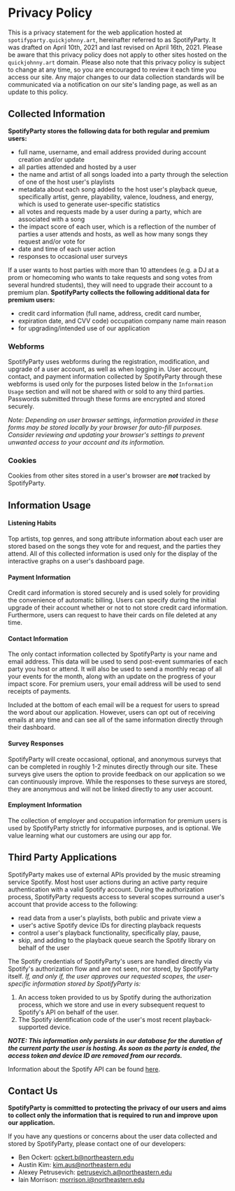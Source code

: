 ﻿# Privacy Policy

This is a privacy statement for the web application hosted at
`spotifyparty.quickjohnny.art`, hereinafter referred to as
SpotifyParty. It was drafted on April 10th, 2021 and last revised on
April 16th, 2021. Please be aware that this privacy policy does not
apply to other sites hosted on the `quickjohnny.art` domain. Please
also note that this privacy policy is subject to change at any time,
so you are encouraged to review it each time you access our site. Any
major changes to our data collection standards will be communicated
via a notification on our site's landing page, as well as an update to
this policy.

## Collected Information

**SpotifyParty stores the following data for both regular and premium
users:**

-  full name, username, and email address provided during account
creation and/or update
-  all parties attended and hosted by a user
-  the name and artist of all songs loaded into a party through the
selection of one of the host user's playlists
- metadata about each song added to the host user's playback queue,
specifically artist, genre, playability, valence, loudness, and
energy, which is used to generate user-specific statistics  
- all votes and requests made by a user during a party, which are
associated with a song
- the impact score of each user, which is a reflection of the number
of parties a user attends and hosts, as well as how many songs they
request and/or vote for
- date and time of each user action
- responses to occasional user surveys

If a user wants to host parties with more than 10 attendees (e.g. a DJ
at a prom or homecoming who wants to take requests and song votes from
several hundred students), they will need to upgrade their account to
a premium plan. **SpotifyParty collects the following additional data
for premium users:**

- credit card information (full name, address, credit card number,
- expiration date, and CVV code) occupation  company name main reason
- for upgrading/intended use of our application

### Webforms

SpotifyParty uses webforms during the registration, modification, and
upgrade of a user account, as well as when logging in. User account,
contact, and payment information collected by SpotifyParty through
these webforms is used only for the purposes listed below in the
`Information Usage` section and will not be shared with or sold to any
third parties. Passwords submitted through these forms are encrypted
and stored securely.

*Note: Depending on user browser settings, information provided in
these forms may be stored locally by your browser for auto-fill
purposes. Consider reviewing and updating your browser's settings to
prevent unwanted access to your account and its information.*

### Cookies

Cookies from other sites stored in a user's browser are ***not***
tracked by SpotifyParty.

## Information Usage

#### Listening Habits

Top artists, top genres, and song attribute information about each
user are stored based on the songs they vote for and request, and the
parties they attend. All of this collected information is used only
for the display of the interactive graphs on a user's dashboard page.

#### Payment Information

Credit card information is stored securely and is used solely for
providing the convenience of automatic billing. Users can specify
during the initial upgrade of their account whether or not to not
store credit card information. Furthermore, users can request to have
their cards on file deleted at any time.

#### Contact Information

The only contact information collected by SpotifyParty is your name
and email address. This data will be used to send post-event summaries
of each party you host or attend. It will also be used to send a
monthly recap of all your events for the month, along with an update
on the progress of your impact score. For premium users, your email
address will be used to send receipts of payments.

Included at the bottom of each email will be a request for users to
spread the word about our application. However, users can opt out of
receiving emails at any time and can see all of the same information
directly through their dashboard.

#### Survey Responses

SpotifyParty will create occasional, optional, and anonymous surveys
that can be completed in roughly 1-2 minutes directly through our
site. These surveys give users the option to provide feedback on our
application so we can continuously improve. While the responses to
these surveys are stored, they are anonymous and will not be linked
directly to any user account.

#### Employment Information

The collection of employer and occupation information for premium
users is used by SpotifyParty strictly for informative purposes, and
is optional. We value learning what our customers are using our app
for.

## Third Party Applications

SpotifyParty makes use of external APIs provided by the music
streaming service Spotify. Most host user actions during an active
party require authentication with a valid Spotify account. During the
authorization process, SpotifyParty requests access to several scopes
surround a user's account that provide access to the following:

- read data from a user's playlists, both public and private view a
- user's active Spotify device IDs for directing playback requests
- control a user's playback functionality, specifically play, pause,
- skip, and adding to the playback queue search the Spotify library on
behalf of the user

The Spotify credentials of SpotifyParty's users are handled directly
via Spotify's authorization flow and are not seen, nor stored, by
SpotifyParty itself. *If, and only if, the user approves our requested
scopes, the user-specific information stored by SpotifyParty is:*


1) An access token provided to us by Spotify during the authorization
process, which we store and use in every subsequent request to
Spotify's API on behalf of the user.
2) The Spotify identification code of the user's most recent
playback-supported device.

***NOTE: This information only persists in our database for the
duration of the current party the user is hosting. As soon as the
party is ended, the access token and device ID are removed from our
records.***

Information about the Spotify API can be found
[here](https://developer.spotify.com/documentation/web-api/).

## Contact Us

**SpotifyParty is committed to protecting the privacy of our users and
aims to collect only the information that is required to run and
improve upon our application.**

If you have any questions or concerns about the user data collected
and stored by SpotifyParty, please contact one of our developers:
 - Ben Ockert: ockert.b@northeastern.edu
 - Austin Kim: kim.aus@northeastern.edu
 - Alexey Petrusevich: petrusevich.a@northeastern.edu
 - Iain Morrison: morrison.i@northeastern.edu
